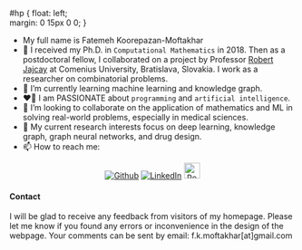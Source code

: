 #hp  {
float: left;    
 margin: 0 15px 0 0;
}
- My full name is Fatemeh Koorepazan-Moftakhar
- 🔭 I received my Ph.D. in `Computational Mathematics` in 2018. Then as a postdoctoral fellow, I collaborated on a project by Professor [Robert Jajcay](http://euler.doa.fmph.uniba.sk/) at Comenius University, Bratislava, Slovakia. I work as a researcher on combinatorial problems. 
- 🌱 I’m currently learning machine learning and knowledge graph.
- :heart_on_fire: I am PASSIONATE about `programming` and `artificial intelligence`.
- 👯 I’m looking to collaborate on the application of mathematics and ML in solving real-world problems, especially in medical sciences.
- :open_book: My current research interests focus on deep learning, knowledge graph, graph neural networks, and drug design.
- 📫 How to reach me: 
<div align="center">
<p>
<a href="https://github.com/fkmoftakhar" target="_blank"><img alt="Github" src="https://img.shields.io/badge/GitHub-%2312100E.svg?&style=for-the-badge&logo=Github&logoColor=white" /></a>
<a href="https://www.linkedin.com/in/fatemeh-koorepazan-moftakhar-456bb251//" target="_blank"><img alt="LinkedIn" src="https://img.shields.io/badge/linkedin-%230077B5.svg?&style=for-the-badge&logo=linkedin&logoColor=white" /></a>
<a href="https://www.researchgate.net/profile/Fatemeh-Koorepazan-Moftakhar" target="_blank"><img height="28" alt="ResearchGate" src="https://achconsa.edu.ng/uploads/4D04027AE7BA/frontend_image/college/vendors/research-gate.svg?&style=for-the-badge&logo=researchgate&logoColor=white" /></a>  
</p>
</div>

#### Contact
I will be glad to receive any feedback from visitors of my homepage. Please let me know if you found any errors or 
inconvenience in the design of the webpage. Your comments can be sent by email: f.k.moftakhar[at]gmail.com




